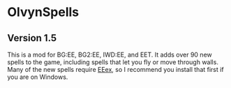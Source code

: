 # OlvynSpells
## Version 1.5

This is a mod for BG:EE, BG2:EE, IWD:EE, and EET. It adds over 90 new spells to the game, including spells that let you fly or move through walls. Many of the new spells require <a href='https://github.com/Bubb13/EEex'>EEex</a>, so I recommend you install that first if you are on Windows.